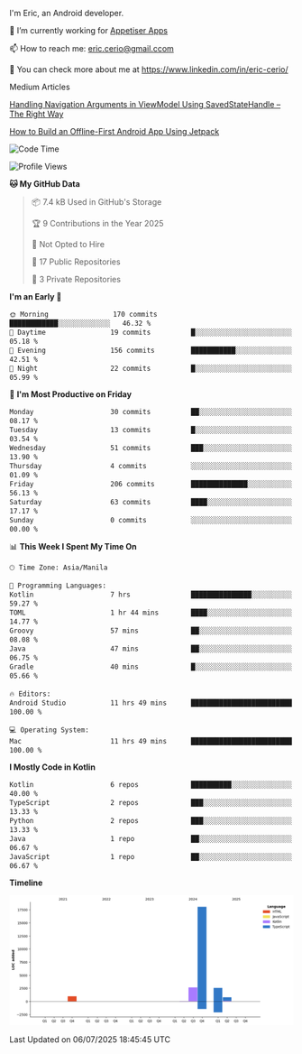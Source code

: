 
I'm Eric, an Android developer.

🔭 I’m currently working for [Appetiser Apps](http://appetiser.com.au)

📫 How to reach me: eric.cerio@gmail.ccom

👀 You can check more about me at https://www.linkedin.com/in/eric-cerio/

Medium Articles

[Handling Navigation Arguments in ViewModel Using SavedStateHandle – The Right Way](https://medium.com/@eric.cerio/handling-navigation-arguments-in-viewmodel-using-savedstatehandle-the-right-way-d17771158126)

[How to Build an Offline-First Android App Using Jetpack](https://medium.com/@eric.cerio/how-to-build-an-offline-first-android-app-using-jetpack-0db1ef3cfa04)

<!--START_SECTION:waka-->
![Code Time](http://img.shields.io/badge/Code%20Time-1%2C259%20hrs%2039%20mins-blue)

![Profile Views](http://img.shields.io/badge/Profile%20Views-0-blue)

**🐱 My GitHub Data** 

> 📦 7.4 kB Used in GitHub's Storage 
 > 
> 🏆 9 Contributions in the Year 2025
 > 
> 🚫 Not Opted to Hire
 > 
> 📜 17 Public Repositories 
 > 
> 🔑 3 Private Repositories 
 > 
**I'm an Early 🐤** 

```text
🌞 Morning                170 commits         ████████████░░░░░░░░░░░░░   46.32 % 
🌆 Daytime                19 commits          █░░░░░░░░░░░░░░░░░░░░░░░░   05.18 % 
🌃 Evening                156 commits         ███████████░░░░░░░░░░░░░░   42.51 % 
🌙 Night                  22 commits          █░░░░░░░░░░░░░░░░░░░░░░░░   05.99 % 
```
📅 **I'm Most Productive on Friday** 

```text
Monday                   30 commits          ██░░░░░░░░░░░░░░░░░░░░░░░   08.17 % 
Tuesday                  13 commits          █░░░░░░░░░░░░░░░░░░░░░░░░   03.54 % 
Wednesday                51 commits          ███░░░░░░░░░░░░░░░░░░░░░░   13.90 % 
Thursday                 4 commits           ░░░░░░░░░░░░░░░░░░░░░░░░░   01.09 % 
Friday                   206 commits         ██████████████░░░░░░░░░░░   56.13 % 
Saturday                 63 commits          ████░░░░░░░░░░░░░░░░░░░░░   17.17 % 
Sunday                   0 commits           ░░░░░░░░░░░░░░░░░░░░░░░░░   00.00 % 
```


📊 **This Week I Spent My Time On** 

```text
🕑︎ Time Zone: Asia/Manila

💬 Programming Languages: 
Kotlin                   7 hrs               ███████████████░░░░░░░░░░   59.27 % 
TOML                     1 hr 44 mins        ████░░░░░░░░░░░░░░░░░░░░░   14.77 % 
Groovy                   57 mins             ██░░░░░░░░░░░░░░░░░░░░░░░   08.08 % 
Java                     47 mins             ██░░░░░░░░░░░░░░░░░░░░░░░   06.75 % 
Gradle                   40 mins             █░░░░░░░░░░░░░░░░░░░░░░░░   05.66 % 

🔥 Editors: 
Android Studio           11 hrs 49 mins      █████████████████████████   100.00 % 

💻 Operating System: 
Mac                      11 hrs 49 mins      █████████████████████████   100.00 % 
```

**I Mostly Code in Kotlin** 

```text
Kotlin                   6 repos             ██████████░░░░░░░░░░░░░░░   40.00 % 
TypeScript               2 repos             ███░░░░░░░░░░░░░░░░░░░░░░   13.33 % 
Python                   2 repos             ███░░░░░░░░░░░░░░░░░░░░░░   13.33 % 
Java                     1 repo              ██░░░░░░░░░░░░░░░░░░░░░░░   06.67 % 
JavaScript               1 repo              ██░░░░░░░░░░░░░░░░░░░░░░░   06.67 % 
```



**Timeline**

![Lines of Code chart](https://raw.githubusercontent.com/eric-cerio/eric-cerio/main/assets/bar_graph.png)


 Last Updated on 06/07/2025 18:45:45 UTC
<!--END_SECTION:waka-->

